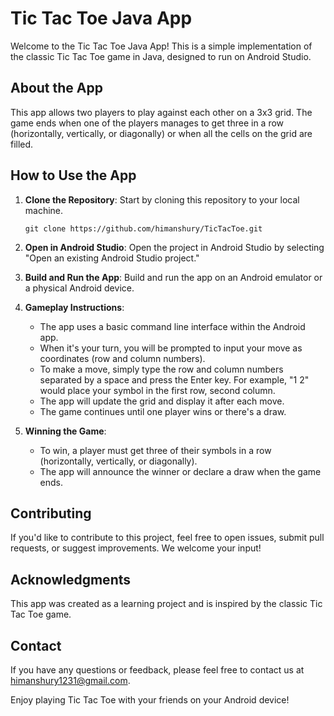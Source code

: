 # Tic Tac Toe Java App

Welcome to the Tic Tac Toe Java App! This is a simple implementation of the classic Tic Tac Toe game in Java, designed to run on Android Studio. 

## About the App

This app allows two players to play against each other on a 3x3 grid. The game ends when one of the players manages to get three in a row (horizontally, vertically, or diagonally) or when all the cells on the grid are filled.

## How to Use the App

1. **Clone the Repository**: Start by cloning this repository to your local machine.

   ```
   git clone https://github.com/himanshury/TicTacToe.git
   ```

2. **Open in Android Studio**: Open the project in Android Studio by selecting "Open an existing Android Studio project."

3. **Build and Run the App**: Build and run the app on an Android emulator or a physical Android device.

4. **Gameplay Instructions**:
   
   - The app uses a basic command line interface within the Android app. 
   - When it's your turn, you will be prompted to input your move as coordinates (row and column numbers). 
   - To make a move, simply type the row and column numbers separated by a space and press the Enter key. For example, "1 2" would place your symbol in the first row, second column.
   - The app will update the grid and display it after each move.
   - The game continues until one player wins or there's a draw.

5. **Winning the Game**:
   
   - To win, a player must get three of their symbols in a row (horizontally, vertically, or diagonally).
   - The app will announce the winner or declare a draw when the game ends.

## Contributing

If you'd like to contribute to this project, feel free to open issues, submit pull requests, or suggest improvements. We welcome your input!

## Acknowledgments

This app was created as a learning project and is inspired by the classic Tic Tac Toe game.

## Contact

If you have any questions or feedback, please feel free to contact us at [himanshury1231@gmail.com](mailto:himanshury1231@gmail.com).

Enjoy playing Tic Tac Toe with your friends on your Android device!

